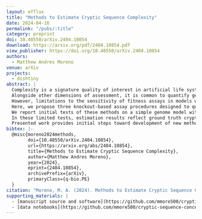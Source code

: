```yaml
---
layout: efflux
title: "Methods to Estimate Cryptic Sequence Complexity"
date: 2024-04-16
permalink: "/pubs/:title"
category: preprint
doi: 10.48550/arXiv.2404.10854
download: https://arxiv.org/pdf/2404.10854.pdf
view_publisher: https://doi.org/10.48550/arXiv.2404.10854
authors:
  - Matthew Andres Moreno
venue: arXiv
projects:
  - dishtiny
abstract: |
  Complexity is a signature quality of interest in artificial life systems.
  Alongside other dimensions of assessment, it is common to quantify genome sites that contribute to fitness as a complexity measure.
  However, limitations to the sensitivity of fitness assays in models with implicit replication criteria involving rich biotic interactions introduce the possibility of difficult-to-detect "cryptic" adaptive sites, which contribute small fitness effects below the threshold of individual detectability or involve epistatic redundancies.
  Here, we propose three knockout-based assay procedures designed to quantify cryptic adaptive sites within digital genomes.
  We report initial tests of these methods on a simple genome model with explicitly configured site fitness effects.
  In these limited tests, estimation results reflect ground truth cryptic sequence complexities well.
  Presented work provides initial steps toward development of new methods and software tools that improve the resolution, rigor, and tractability of complexity analyses across alife systems, particularly those requiring expensive in situ assessments of organism fitness. 
bibtex: |-
  @misc{moreno2024methods,
        doi={10.48550/arXiv.2404.10854},
        url={https://arxiv.org/abs/2404.10854},
        title={Methods to Estimate Cryptic Sequence Complexity},
        author={Matthew Andres Moreno},
        year={2024},
        eprint={2404.10854},
        archivePrefix={arXiv},
        primaryClass={q-bio.PE}
  }
citation: "Moreno, M. A. (2024). Methods to Estimate Cryptic Sequence Complexity. arXiv preprint arXiv:2404.10854."
supporting_materials: |
  - [manuscript source and software](https://github.com/mmore500/cryptic-sequence-concept/tree/v0.2.0) [via GitHub <i class="icon-github-1"></i>](https://github.com/)
  - [data notebooks](https://github.com/mmore500/cryptic-sequence-concept/tree/dfaed0ced3e088ae32c1cee96a9381e6a182a65e) [via GitHub <i class="icon-github-1"></i>](https://github.com/)
---
```

